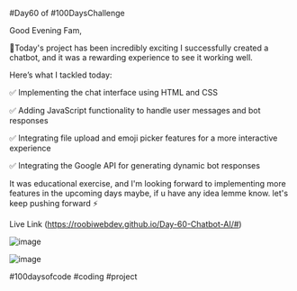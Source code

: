 #Day60 of #100DaysChallenge

Good Evening Fam,

🚀Today's project has been incredibly exciting I successfully created a chatbot, and it was a rewarding experience to see it working well.

Here’s what I tackled today: 

✅ Implementing the chat interface using HTML and CSS  

✅ Adding JavaScript functionality to handle user messages and bot responses 

✅ Integrating file upload and emoji picker features for a more interactive experience 

✅ Integrating the Google API for generating dynamic bot responses

It was educational exercise, and I'm looking forward to implementing more features in the upcoming days maybe, if u have any idea lemme know.
let's keep pushing forward ⚡️

Live Link (https://roobiwebdev.github.io/Day-60-Chatbot-AI/#)


![image](https://github.com/user-attachments/assets/f8b557a9-ec53-4d6a-b95f-f4deb383bad1)

![image](https://github.com/user-attachments/assets/5ee5c3ac-5313-43c7-b5f7-d5979724dbc2)


#100daysofcode #coding #project

